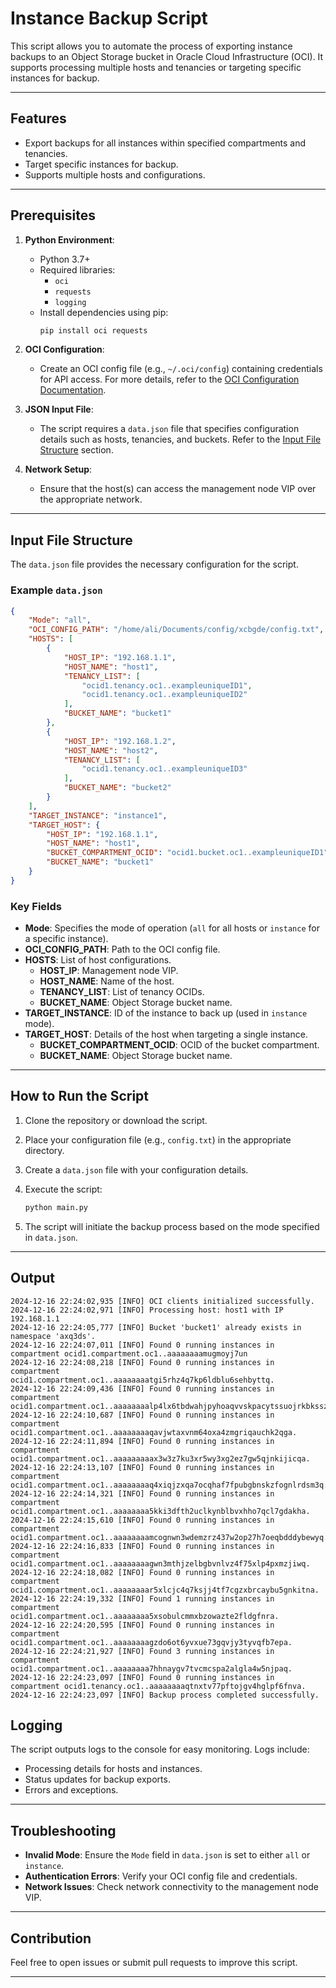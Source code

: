 # Instance Backup Script

This script allows you to automate the process of exporting instance backups to an Object Storage bucket in Oracle Cloud Infrastructure (OCI). It supports processing multiple hosts and tenancies or targeting specific instances for backup.

---

## Features
- Export backups for all instances within specified compartments and tenancies.
- Target specific instances for backup.
- Supports multiple hosts and configurations.

---

## Prerequisites

1. **Python Environment**:
   - Python 3.7+
   - Required libraries:
     - `oci`
     - `requests`
     - `logging`
   - Install dependencies using pip:
     ```bash
     pip install oci requests
     ```

2. **OCI Configuration**:
   - Create an OCI config file (e.g., `~/.oci/config`) containing credentials for API access. For more details, refer to the [OCI Configuration Documentation](https://docs.oracle.com/en-us/iaas/Content/API/Concepts/sdkconfig.htm).

3. **JSON Input File**:
   - The script requires a `data.json` file that specifies configuration details such as hosts, tenancies, and buckets. Refer to the [Input File Structure](#input-file-structure) section.

4. **Network Setup**:
   - Ensure that the host(s) can access the management node VIP over the appropriate network.

---

## Input File Structure

The `data.json` file provides the necessary configuration for the script.

### Example `data.json`
```json
{
    "Mode": "all",
    "OCI_CONFIG_PATH": "/home/ali/Documents/config/xcbgde/config.txt",
    "HOSTS": [
        {
            "HOST_IP": "192.168.1.1",
            "HOST_NAME": "host1",
            "TENANCY_LIST": [
                "ocid1.tenancy.oc1..exampleuniqueID1",
                "ocid1.tenancy.oc1..exampleuniqueID2"
            ],
            "BUCKET_NAME": "bucket1"
        },
        {
            "HOST_IP": "192.168.1.2",
            "HOST_NAME": "host2",
            "TENANCY_LIST": [
                "ocid1.tenancy.oc1..exampleuniqueID3"
            ],
            "BUCKET_NAME": "bucket2"
        }
    ],
    "TARGET_INSTANCE": "instance1",
    "TARGET_HOST": {
        "HOST_IP": "192.168.1.1",
        "HOST_NAME": "host1",
        "BUCKET_COMPARTMENT_OCID": "ocid1.bucket.oc1..exampleuniqueID1",
        "BUCKET_NAME": "bucket1"
    }
}
```

### Key Fields
- **Mode**: Specifies the mode of operation (`all` for all hosts or `instance` for a specific instance).
- **OCI_CONFIG_PATH**: Path to the OCI config file.
- **HOSTS**: List of host configurations.
  - **HOST_IP**: Management node VIP.
  - **HOST_NAME**: Name of the host.
  - **TENANCY_LIST**: List of tenancy OCIDs.
  - **BUCKET_NAME**: Object Storage bucket name.
- **TARGET_INSTANCE**: ID of the instance to back up (used in `instance` mode).
- **TARGET_HOST**: Details of the host when targeting a single instance.
  - **BUCKET_COMPARTMENT_OCID**: OCID of the bucket compartment.
  - **BUCKET_NAME**: Object Storage bucket name.

---

## How to Run the Script

1. Clone the repository or download the script.

2. Place your configuration file (e.g., `config.txt`) in the appropriate directory.

3. Create a `data.json` file with your configuration details.

4. Execute the script:
   ```bash
   python main.py
   ```

5. The script will initiate the backup process based on the mode specified in `data.json`.

---

## Output 

```
2024-12-16 22:24:02,935 [INFO] OCI clients initialized successfully.
2024-12-16 22:24:02,971 [INFO] Processing host: host1 with IP 192.168.1.1
2024-12-16 22:24:05,777 [INFO] Bucket 'bucket1' already exists in namespace 'axq3ds'.
2024-12-16 22:24:07,011 [INFO] Found 0 running instances in compartment ocid1.compartment.oc1..aaaaaaaamugmoyj7un
2024-12-16 22:24:08,218 [INFO] Found 0 running instances in compartment ocid1.compartment.oc1..aaaaaaaatgi5rhz4q7kp6ldblu6sehbyttq.
2024-12-16 22:24:09,436 [INFO] Found 0 running instances in compartment ocid1.compartment.oc1..aaaaaaaalp4lx6tbdwahjpyhoaqvvskpacytssuojrkbkssza.
2024-12-16 22:24:10,687 [INFO] Found 0 running instances in compartment ocid1.compartment.oc1..aaaaaaaaqavjwtaxvnm64oxa4zmgriqauchk2qga.
2024-12-16 22:24:11,894 [INFO] Found 0 running instances in compartment ocid1.compartment.oc1..aaaaaaaaax3w3z7ku3xr5wy3xg2ez7gw5qjnkijicqa.
2024-12-16 22:24:13,107 [INFO] Found 0 running instances in compartment ocid1.compartment.oc1..aaaaaaaaq4xiqjzxqa7ocqhaf7fpubgbnskzfognlrdsm3q.
2024-12-16 22:24:14,321 [INFO] Found 0 running instances in compartment ocid1.compartment.oc1..aaaaaaaa5kki3dfth2uclkynblbvxhho7qcl7gdakha.
2024-12-16 22:24:15,610 [INFO] Found 0 running instances in compartment ocid1.compartment.oc1..aaaaaaaamcognwn3wdemzrz437w2op27h7oeqbdddybewyq.
2024-12-16 22:24:16,833 [INFO] Found 0 running instances in compartment ocid1.compartment.oc1..aaaaaaaagwn3mthjzelbgbvnlvz4f75xlp4pxmzjiwq.
2024-12-16 22:24:18,082 [INFO] Found 0 running instances in compartment ocid1.compartment.oc1..aaaaaaaar5xlcjc4q7ksjj4tf7cgzxbrcaybu5gnkitna.
2024-12-16 22:24:19,332 [INFO] Found 1 running instances in compartment ocid1.compartment.oc1..aaaaaaaa5xsobulcmmxbzowazte2fldgfnra.
2024-12-16 22:24:20,595 [INFO] Found 0 running instances in compartment ocid1.compartment.oc1..aaaaaaaagzdo6ot6yvxue73gqvjy3tyvqfb7epa.
2024-12-16 22:24:21,927 [INFO] Found 3 running instances in compartment ocid1.compartment.oc1..aaaaaaaa7hhnaygv7tvcmcspa2algla4w5njpaq.
2024-12-16 22:24:23,097 [INFO] Found 0 running instances in compartment ocid1.tenancy.oc1..aaaaaaaaqtnxtv77pftojgv4hglpf6fnva.
2024-12-16 22:24:23,097 [INFO] Backup process completed successfully.
```


## Logging
The script outputs logs to the console for easy monitoring. Logs include:
- Processing details for hosts and instances.
- Status updates for backup exports.
- Errors and exceptions.

---

## Troubleshooting
- **Invalid Mode**: Ensure the `Mode` field in `data.json` is set to either `all` or `instance`.
- **Authentication Errors**: Verify your OCI config file and credentials.
- **Network Issues**: Check network connectivity to the management node VIP.

---

## Contribution
Feel free to open issues or submit pull requests to improve this script.

---

